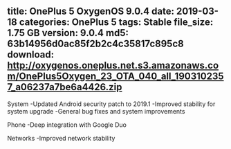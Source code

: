 title: OnePlus 5 OxygenOS 9.0.4
date: 2019-03-18
categories: OnePlus 5
tags: Stable
file_size: 1.75 GB
version: 9.0.4
md5: 63b14956d0ac85f2b2c4c35817c895c8
download: http://oxygenos.oneplus.net.s3.amazonaws.com/OnePlus5Oxygen_23_OTA_040_all_1903102357_a06237a7be6a4426.zip
---
System
-Updated Android security patch to 2019.1
-Improved stability for system upgrade
-General bug fixes and system improvements

Phone
-Deep integration with Google Duo

Networks
-Improved network stability

